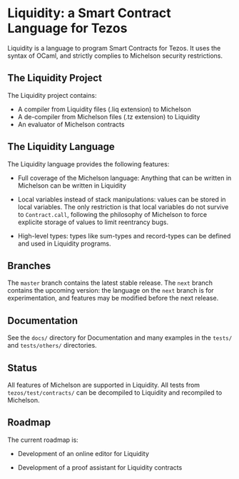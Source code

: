 Liquidity: a Smart Contract Language for Tezos
==============================================

Liquidity is a language to program Smart Contracts for Tezos. It uses
the syntax of OCaml, and strictly complies to Michelson security
restrictions.

The Liquidity Project
---------------------

The Liquidity project contains:
* A compiler from Liquidity files (.liq extension) to Michelson
* A de-compiler from Michelson files (.tz extension) to Liquidity
* An evaluator of Michelson contracts

The Liquidity Language
----------------------

The Liquidity language provides the following features:

* Full coverage of the Michelson language: Anything that can be written in
  Michelson can be written in Liquidity

* Local variables instead of stack manipulations: values can be stored
  in local variables. The only restriction is that local variables do
  not survive to `Contract.call`, following the philosophy of Michelson
  to force explicite storage of values to limit reentrancy bugs.

* High-level types: types like sum-types and record-types can be defined
  and used in Liquidity programs.

Branches
--------

The `master` branch contains the latest stable release. The `next`
branch contains the upcoming version: the language on the `next`
branch is for experimentation, and features may be modified before the
next release.


Documentation
-------------

See the `docs/` directory for Documentation and many examples in the
`tests/` and `tests/others/` directories.

Status
------

All features of Michelson are supported in Liquidity.
All tests from `tezos/test/contracts/` can be decompiled to Liquidity
and recompiled to Michelson.

Roadmap
-------

The current roadmap is:

* Development of an online editor for Liquidity

* Development of a proof assistant for Liquidity contracts

